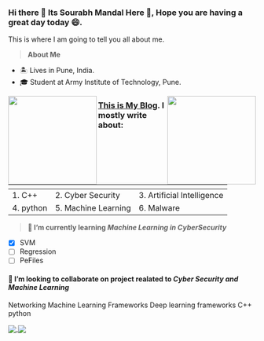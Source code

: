 ### Hi there 👋 Its Sourabh Mandal Here 🙌, Hope you are having a great day today 😄.

This is where I am going to tell you all about me.
> **About Me**
- 🏝️ Lives in Pune, India.
- 🎓 Student at Army Institute of Technology, Pune.


<div>
  <img align="left" height=180em src="https://github-readme-stats.vercel.app/api/top-langs/?username=sourabhmandal&theme=vue&hide=css,tcl,html"></img>
  <img align="right" height=180em src="https://github-readme-stats.vercel.app/api?username=sourabhmandal&count_private=true&show_icons=true&theme=vue&include_all_commits=true"></img>
</div>

### [This is My Blog](https://sourabhmandal.github.io/). I mostly write about:
|<!-- -->                                                 |<!-- -->                                                  |<!-- -->                                                  |
|:--------------------------------------------------------|:---------------------------------------------------------|:---------------------------------------------------------|
|1. C++                                                   |2. Cyber Security                                         |3. Artificial Intelligence                                |
|4. python                                                |5. Machine Learning                                       | 6. Malware                                               |


> **🌱 I’m currently learning _Machine Learning in CyberSecurity_**
- [X] SVM
- [ ] Regression
- [ ] PeFiles

#### 👯 I’m looking to collaborate on project realated to _Cyber Security and Machine Learning_
Networking
Machine Learning Frameworks
Deep learning frameworks
C++
python

<a href="https://github.com/sourabhmandal/cpxtreme">
  <img align="center" src="https://github-readme-stats.vercel.app/api/pin/?username=sourabhmandal&repo=cpxtreme" />
</a>
<a href="https://github.com/sourabhmandal/sourabhmandal.github.io">
  <img align="center" src="https://github-readme-stats.vercel.app/api/pin/?username=sourabhmandal&repo=sourabhmandal.github.io" />
</a>
<!--
**sourabhmandal/sourabhmandal** is a ✨ _special_ ✨ repository because its `README.md` (this file) appears on your GitHub profile.

Here are some ideas to get you started:

- 🔭 I’m currently working on ...
- 🌱 I’m currently learning ...
- 🤔 I’m looking for help with ...
- 💬 Ask me about ...
- 📫 How to reach me: ...
- 😄 Pronouns: ...
- ⚡ Fun fact: ...
-->

